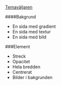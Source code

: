 [Temaväljaren](index.php/theme-selector)

####Bakgrund
* En sida med gradient
* En sida med textur
* En sida med bild

###Element
* Streck
* Opacitet
* Hela bredden
* Centrerat
* Bilder i bakgrunden